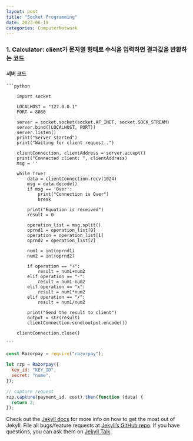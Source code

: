 ```yaml
---
layout: post
title: "Socket Programming"
date: 2023-06-19
categories: ComputerNetwork
---
```


<!-- prettier-ignore-start -->
### 1. Calculator: client가 문자열 형태로 수식을 입력하면 결과값을 반환하는 코드  
#### 서버 코드  

    ```python  

        import socket  

        LOCALHOST = "127.0.0.1"  
        PORT = 8080  

        server = socket.socket(socket.AF_INET, socket.SOCK_STREAM)  
        server.bind((LOCALHOST, PORT))  
        server.listen()  
        print("Server started")  
        print("Waiting for client request..")  

        clientConnection, clientAddress = server.accept()  
        print("Connected client: ", clientAddress)  
        msg = ''  

        while True:  
            data = clientConnection.recv(1024)  
            msg = data.decode()  
            if msg == 'Over':  
                print("Connection is Over")  
                break  

            print("Equation is received")  
            result = 0
            
            operation_list = msg.split()
            oprnd1 = operation_list[0]
            operation = operation_list[1]
            oprnd2 = operation_list[2]

            num1 = int(oprnd1)
            num2 = int(oprnd2)

            if operation == "+":
                result = num1+num2
            elif operation == "-":
                result = num1-num2
            elif operation == "x":
                result = num1*num2
            elif operation == "/":
                result = num1/num2

            print("Send the result to client")
            output = str(result)
            clientConnection.send(output.encode())

        clientConnection.close()
        
    ```
<!-- prettier-ignore-end -->

```javascript
const Razorpay = require("razorpay");

let rzp = Razorpay({
  key_id: "KEY_ID",
  secret: "name",
});

// capture request
rzp.capture(payment_id, cost).then(function (data) {
  return 2;
});
```

Check out the [Jekyll docs][jekyll-docs] for more info on how to get the most out of Jekyll. File all bugs/feature requests at [Jekyll’s GitHub repo][jekyll-gh]. If you have questions, you can ask them on [Jekyll Talk][jekyll-talk].

[jekyll-docs]: https://jekyllrb.com/docs/home
[jekyll-gh]: https://github.com/jekyll/jekyll
[jekyll-talk]: https://talk.jekyllrb.com/
